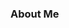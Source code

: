### About Me

<!--
**fredleal/fredleal** is a ✨ _special_ ✨ repository because its `README.md` (this file) appears on your GitHub profile.
Always Learning :blue_book:

- 🔭 Currently working as Volunteer on LabTEVE(UFPB) as a Serious Games Developer(Unity, C#)
- 🌱 Learning: Front-End Web Development<a href="#"><img align="left" width="22px" src="https://cdn.jsdelivr.net/npm/simple-icons@3.13.0/icons/react.svg"></i></a> a href="#"><img align="left" width="22px"    src="https://cdn.jsdelivr.net/npm/simple-icons@3.13.0/icons/typescript.svg"></i></a>

- 📫 How to reach me: flm_@msn.com
-->
